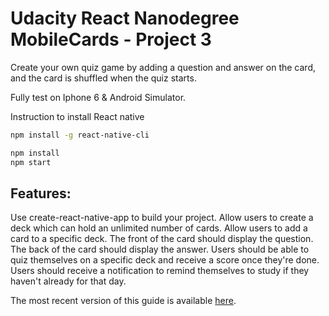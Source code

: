# Udacity React Nanodegree MobileCards - Project 3

Create your own quiz game by adding a question and answer on the card, and the card is shuffled when the quiz starts.

Fully test on Iphone 6 & Android Simulator.

Instruction to install React native

```bash
npm install -g react-native-cli
```

```bash
npm install
npm start
```

## Features:

Use create-react-native-app to build your project.
Allow users to create a deck which can hold an unlimited number of cards.
Allow users to add a card to a specific deck.
The front of the card should display the question.
The back of the card should display the answer.
Users should be able to quiz themselves on a specific deck and receive a score once they're done.
Users should receive a notification to remind themselves to study if they haven't already for that day.

The most recent version of this guide is available [here](https://github.com/react-community/create-react-native-app/blob/master/react-native-scripts/template/README.md).

